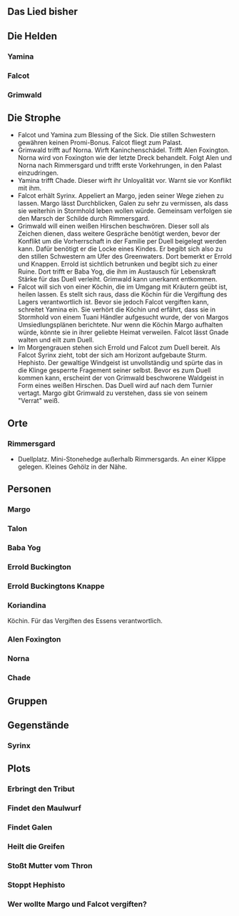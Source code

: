 ## Das Lied bisher

## Die Helden
### Yamina

### Falcot

### Grimwald

## Die Strophe
- Falcot und Yamina zum Blessing of the Sick. Die stillen Schwestern gewähren keinen Promi-Bonus. Falcot fliegt zum Palast.
- Grimwald trifft auf Norna. Wirft Kaninchenschädel. Trifft Alen Foxington. Norna wird von Foxington wie der letzte Dreck behandelt. Folgt Alen und Norna nach Rimmersgard und trifft erste Vorkehrungen, in den Palast einzudringen.
- Yamina trifft Chade. Dieser wirft ihr Unloyalität vor. Warnt sie vor Konflikt mit ihm.
- Falcot erhält Syrinx. Appeliert an Margo, jeden seiner Wege ziehen zu lassen. Margo lässt Durchblicken, Galen zu sehr zu vermissen, als dass sie weiterhin in Stormhold leben wollen würde. Gemeinsam verfolgen sie den Marsch der Schilde durch Rimmersgard.
- Grimwald will einen weißen Hirschen beschwören. Dieser soll als Zeichen dienen, dass weitere Gespräche benötigt werden, bevor der Konflikt um die Vorherrschaft in der Familie per Duell beigelegt werden kann. Dafür benötigt er die Locke eines Kindes. Er begibt sich also zu den stillen Schwestern am Ufer des Greenwaters. Dort bemerkt er Errold und Knappen. Errold ist sichtlich betrunken und begibt sich zu einer Ruine. Dort trifft er Baba Yog, die ihm im Austausch für Lebenskraft Stärke für das Duell verleiht. Grimwald kann unerkannt entkommen.
- Falcot will sich von einer Köchin, die im Umgang mit Kräutern geübt ist, heilen lassen. Es stellt sich raus, dass die Köchin für die Vergiftung des Lagers verantwortlich ist. Bevor sie jedoch Falcot vergiften kann, schreitet Yamina ein. Sie verhört die Köchin und erfährt, dass sie in Stormhold von einem Tuani Händler aufgesucht wurde, der von Margos Umsiedlungsplänen berichtete. Nur wenn die Köchin Margo aufhalten würde, könnte sie in ihrer geliebte Heimat verweilen. Falcot lässt Gnade walten und eilt zum Duell.
- Im Morgengrauen stehen sich Errold und Falcot zum Duell bereit. Als Falcot Syrinx zieht, tobt der sich am Horizont aufgebaute Sturm. Hephisto. Der gewaltige Windgeist ist unvollständig und spürte das in die Klinge gesperrte Fragement seiner selbst. Bevor es zum Duell kommen kann, erscheint der von Grimwald beschworene Waldgeist in Form eines weißen Hirschen. Das Duell wird auf nach dem Turnier vertagt. Margo gibt Grimwald zu verstehen, dass sie von seinem "Verrat" weiß.

## Orte
### Rimmersgard

- Duellplatz. Mini-Stonehedge außerhalb Rimmersgards. An einer Klippe gelegen. Kleines Gehölz in der Nähe.

## Personen
### Margo
### Talon
### Baba Yog
### Errold Buckington
### Errold Buckingtons Knappe
### Koriandina
Köchin. Für das Vergiften des Essens verantwortlich.
### Alen Foxington
### Norna
### Chade

## Gruppen

## Gegenstände
### Syrinx

## Plots
### Erbringt den Tribut

### Findet den Maulwurf

### Findet Galen

### Heilt die Greifen

### Stoßt Mutter vom Thron

### Stoppt Hephisto

### Wer wollte Margo und Falcot vergiften?
